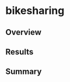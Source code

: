# bikesharing

## Overview
<!--Overview of the statistical analysis: The purpose of the analysis is well defined. (5 pt) -->

## Results
<!--Results:

There are at least seven visualizations for the NYC Citibike analysis (7 pt)
There is a description of the results for each visualization (7 pt) -->

## Summary

<!--There is a high-level summary of the results and two additional visualizations are suggested for future analysis (5 pt) -->
